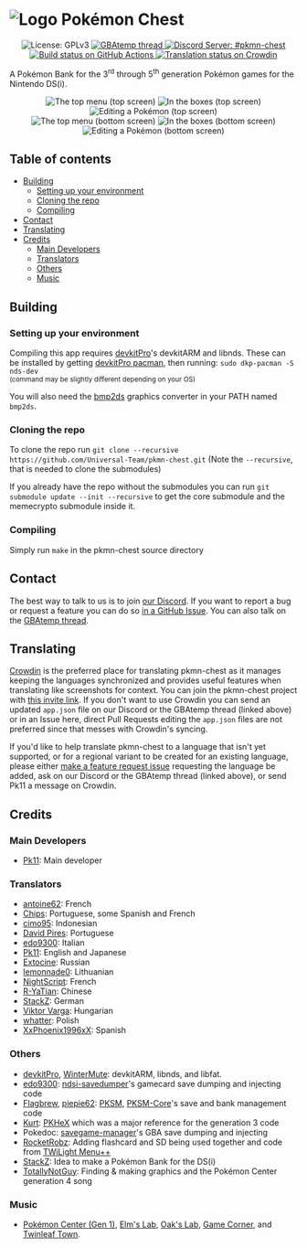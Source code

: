 # ![Logo](https://raw.githubusercontent.com/Universal-Team/pkmn-chest/master/resources/icon.png) Pokémon Chest
<p align="center">
  <img src="https://img.shields.io/badge/License-GPLv3-informational.svg" alt="License: GPLv3">
  <a href="https://gbatemp.net/threads/release-pkmn-chest-a-pokemon-bank-for-the-nintendo-ds-i.549249/">
    <img src="https://img.shields.io/badge/GBAtemp-thread-blue" alt="GBAtemp thread">
  </a>
  <a href="https://discord.gg/KDJCfGF">
    <img src="https://img.shields.io/badge/Discord-%23pkmn--chest-7289DA" alt="Discord Server: #pkmn-chest">
  </a>
  <a href="https://github.com/Universal-Team/pkmn-chest/actions?query=workflow%3A%22Build+pkmn-chest%22">
    <img src="https://github.com/Universal-Team/pkmn-chest/workflows/Build%20pkmn-chest/badge.svg" alt="Build status on GitHub Actions">
  </a>
  <a href="https://crowdin.com/project/pkmn-chest">
    <img src="https://badges.crowdin.net/pkmn-chest/localized.svg" alt="Translation status on Crowdin">
  </a>
</p>

A Pokémon Bank for the 3<sup>rd</sup> through 5<sup>th</sup> generation Pokémon games for the Nintendo DS(i).

<p align="center">
  <img src="https://raw.githubusercontent.com/Universal-Team/universal-team.github.io/master/images/pkmn-chest/top-menu-1.png" alt="The top menu (top screen)">
  <img src="https://raw.githubusercontent.com/Universal-Team/universal-team.github.io/master/images/pkmn-chest/box-1.png" alt="In the boxes (top screen)">
  <img src="https://raw.githubusercontent.com/Universal-Team/universal-team.github.io/master/images/pkmn-chest/box-1.png" alt="Editing a Pokémon (top screen)">
  <br>
  <img src="https://raw.githubusercontent.com/Universal-Team/universal-team.github.io/master/images/pkmn-chest/top-menu-2.png" alt="The top menu (bottom screen)">
  <img src="https://raw.githubusercontent.com/Universal-Team/universal-team.github.io/master/images/pkmn-chest/box-2.png" alt="In the boxes (bottom screen)">
    <img src="https://raw.githubusercontent.com/Universal-Team/universal-team.github.io/master/images/pkmn-chest/summary.png" alt="Editing a Pokémon (bottom screen)">
</p>

## Table of contents
- [Building](#building)
  - [Setting up your environment](#setting-up-your-environment)
  - [Cloning the repo](#cloning-the-repo)
  - [Compiling](#compiling)
- [Contact](#contact)
- [Translating](#translating)
- [Credits](#credits)
  - [Main Developers](#main-developers)
  - [Translators](#translators)
  - [Others](#others)
  - [Music](#music)

## Building
### Setting up your environment
Compiling this app requires [devkitPro](https://devkitpro.org)'s devkitARM and libnds.
These can be installed by getting [devkitPro pacman](https://devkitpro.org/wiki/devkitPro_pacman), then running:
`sudo dkp-pacman -S nds-dev`<br>
<sup>(command may be slightly different depending on your OS)</sup>

You will also need the [bmp2ds](https://github.com/Universal-Team/bmp2ds/releases/latest) graphics converter in your PATH named `bmp2ds`.

### Cloning the repo
To clone the repo run `git clone --recursive https://github.com/Universal-Team/pkmn-chest.git` (Note the `--recursive`, that is needed to clone the submodules)

If you already have the repo without the submodules you can run `git submodule update --init --recursive` to get the core submodule and the memecrypto submodule inside it.

### Compiling
Simply run `make` in the pkmn-chest source directory

## Contact
The best way to talk to us is to join [our Discord](https://discord.gg/KDJCfGF). If you want to report a bug or request a feature you can do so [in a GitHub Issue](https://github.com/Universal-Team/pkmn-chest/issues/new/choose). You can also talk on the [GBAtemp thread](https://gbatemp.net/threads/release-pkmn-chest-a-pokemon-bank-for-the-nintendo-ds-i.549249/).

## Translating
[Crowdin](https://crowdin.com) is the preferred place for translating pkmn-chest as it manages keeping the languages synchronized and provides useful features when translating like screenshots for context. You can join the pkmn-chest project with [this invite link](https://crwd.in/pkmn-chest). If you don't want to use Crowdin you can send an updated `app.json` file on our Discord or the GBAtemp thread (linked above) or in an Issue here, direct Pull Requests editing the `app.json` files are not preferred since that messes with Crowdin's syncing.

If you'd like to help translate pkmn-chest to a language that isn't yet supported, or for a regional variant to be created for an existing language, please either [make a feature request issue](https://github.com/Universal-Team/pkmn-chest/issues/new/choose) requesting the language be added, ask on our Discord or the GBAtemp thread (linked above), or send Pk11 a message on Crowdin.

## Credits
### Main Developers
- [Pk11](https://github.com/Epicpkmn11): Main developer
### Translators
- [antoine62](https://github.com/antoine62): French
- [Chips](https://github.com/Ch1p5): Portuguese, some Spanish and French
- [cimo95](https://github.com/cimo95): Indonesian
- [David Pires](https://github.com/DavidPires): Portuguese
- [edo9300](https://github.com/edo9300): Italian
- [Pk11](https://github.com/Epicpkmn11): English and Japanese
- [Extocine](https://twitter.com/@ExtocineN): Russian
- [lemonnade0](https://steamcommunity.com/profiles/76561198276444028): Lithuanian
- [NightScript](https://github.com/NightYoshi370/): French
- [R-YaTian](https://github.com/R-YaTian): Chinese
- [StackZ](https://github.com/SuperSaiyajinStackZ): German
- [Viktor Varga](https://github.com/vargaviktor): Hungarian
- [whatter](https://github.com/whatter): Polish
- [XxPhoenix1996xX](https://github.com/XxPhoenix1996xX): Spanish
### Others
- [devkitPro](https://github.com/devkitPro), [WinterMute](https://github.com/WinterMute): devkitARM, libnds, and libfat.
- [edo9300](https://github.com/edo9300): [ndsi-savedumper](https://github.com/edo9300/ndsi-savedumper)'s gamecard save dumping and injecting code
- [Flagbrew](https://github.com/FlagBrew), [piepie62](https://github.com/piepie62): [PKSM](https://github.com/FlagBrew/PKSM), [PKSM-Core](https://github.com/FlagBrew/PKSM-Core)'s save and bank management code
- [Kurt](https://github.com/kwsch): [PKHeX](https://github.com/kwsch/PKHeX) which was a major reference for the generation 3 code
- Pokedoc: [savegame-manager](https://code.google.com/archive/p/savegame-manager)'s GBA save dumping and injecting
- [RocketRobz](https://github.com/RocketRobz): Adding flashcard and SD being used together and code from [TWiLight Menu++](https://github.com/DS-Homebrew/TWiLightMenu)
- [StackZ](https://github.com/SuperSaiyajinStackZ): Idea to make a Pokémon Bank for the DS(i)
- [TotallyNotGuy](https://github.com/TotallyNotGuy): Finding & making graphics and the Pokémon Center generation 4 song
### Music
- [Pokémon Center (Gen 1)](https://modarchive.org/module.php?181718), [Elm's Lab](https://modarchive.org/module.php?181711), [Oak's Lab](https://modarchive.org/module.php?181717), [Game Corner](https://modarchive.org/module.php?181756), and [Twinleaf Town](https://modarchive.org/module.php?178770).

